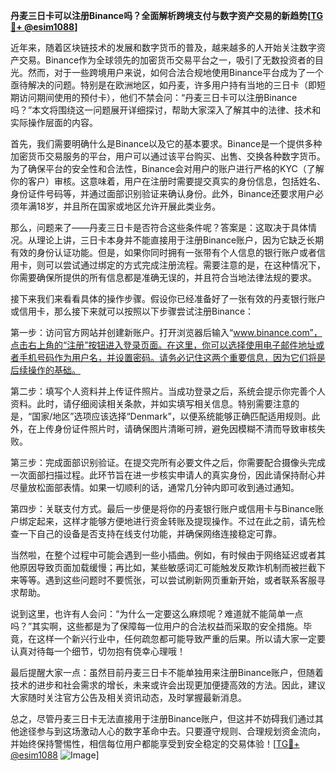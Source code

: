 **丹麦三日卡可以注册Binance吗？全面解析跨境支付与数字资产交易的新趋势[[TG💪+ @esim1088](https://t.me/s/esim1088)]**

近年来，随着区块链技术的发展和数字货币的普及，越来越多的人开始关注数字资产交易。Binance作为全球领先的加密货币交易平台之一，吸引了无数投资者的目光。然而，对于一些跨境用户来说，如何合法合规地使用Binance平台成为了一个亟待解决的问题。特别是在欧洲地区，如丹麦，许多用户持有当地的三日卡（即短期访问期间使用的预付卡），他们不禁会问：“丹麦三日卡可以注册Binance吗？”本文将围绕这一问题展开详细探讨，帮助大家深入了解其中的法律、技术和实际操作层面的内容。

首先，我们需要明确什么是Binance以及它的基本要求。Binance是一个提供多种加密货币交易服务的平台，用户可以通过该平台购买、出售、交换各种数字货币。为了确保平台的安全性和合法性，Binance会对用户的账户进行严格的KYC（了解你的客户）审核。这意味着，用户在注册时需要提交真实的身份信息，包括姓名、身份证件号码等，并通过面部识别验证来确认身份。此外，Binance还要求用户必须年满18岁，并且所在国家或地区允许开展此类业务。

那么，问题来了——丹麦三日卡是否符合这些条件呢？答案是：这取决于具体情况。从理论上讲，三日卡本身并不能直接用于注册Binance账户，因为它缺乏长期有效的身份认证功能。但是，如果你同时拥有一张带有个人信息的银行账户或者信用卡，则可以尝试通过绑定的方式完成注册流程。需要注意的是，在这种情况下，你需要确保所提供的所有信息都是准确无误的，并且符合当地法律法规的要求。

接下来我们来看看具体的操作步骤。假设你已经准备好了一张有效的丹麦银行账户或信用卡，那么接下来就可以按照以下步骤尝试注册Binance：

第一步：访问官方网站并创建新账户。打开浏览器后输入“www.binance.com”，点击右上角的“注册”按钮进入登录页面。在这里，你可以选择使用电子邮件地址或者手机号码作为用户名，并设置密码。请务必记住这两个重要信息，因为它们将是后续操作的基础。

第二步：填写个人资料并上传证件照片。当成功登录之后，系统会提示你完善个人资料。此时，请仔细阅读相关条款，并如实填写相关信息。特别需要注意的是，“国家/地区”选项应该选择“Denmark”，以便系统能够正确匹配适用规则。此外，在上传身份证件照片时，请确保图片清晰可辨，避免因模糊不清而导致审核失败。

第三步：完成面部识别验证。在提交完所有必要文件之后，你需要配合摄像头完成一次面部扫描过程。此环节旨在进一步核实申请人的真实身份，因此请保持耐心并尽量放松面部表情。如果一切顺利的话，通常几分钟内即可收到通过通知。

第四步：关联支付方式。最后一步便是将你的丹麦银行账户或信用卡与Binance账户绑定起来，这样才能够方便地进行资金转账及提现操作。不过在此之前，请先检查一下自己的设备是否支持在线支付功能，并确保网络连接稳定可靠。

当然啦，在整个过程中可能会遇到一些小插曲。例如，有时候由于网络延迟或者其他原因导致页面加载缓慢；再比如，某些敏感词汇可能触发反欺诈机制而被拦截下来等等。遇到这些问题时不要慌张，可以尝试刷新网页重新开始，或者联系客服寻求帮助。

说到这里，也许有人会问：“为什么一定要这么麻烦呢？难道就不能简单一点吗？”其实啊，这些都是为了保障每一位用户的合法权益而采取的安全措施。毕竟，在这样一个新兴行业中，任何疏忽都可能导致严重的后果。所以请大家一定要认真对待每一个细节，切勿抱有侥幸心理哦！

最后提醒大家一点：虽然目前丹麦三日卡不能单独用来注册Binance账户，但随着技术的进步和社会需求的增长，未来或许会出现更加便捷高效的方法。因此，建议大家随时关注官方公告及相关资讯动态，及时掌握最新消息。

总之，尽管丹麦三日卡无法直接用于注册Binance账户，但这并不妨碍我们通过其他途径参与到这场激动人心的数字革命中去。只要遵守规则、合理规划资金流向，并始终保持警惕性，相信每位用户都能享受到安全稳定的交易体验！[[TG💪+ @esim1088](https://t.me/s/esim1088) ![Image](https://i.postimg.cc/4NQfJmqS/Snipaste-2025-05-13-00-14-12.png)]